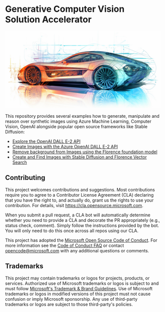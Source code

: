 # Generative Computer Vision Solution Accelerator

<img src="./media/gen-cv.png" alt="drawing" style="width:1200px;"/>

This repository provides several examples how to generate, manipulate and reason over synthetic images using Azure Machine Learning, Computer Vision, OpenAI alongside popular open source frameworks like Stable Diffusion:

- [Explore the OpenAI DALL E-2 API](dalle2-api/DALLE2-api-intro.ipynb)
- [Create Images with the Azure OpenAI DALL E-2 API](dalle2-api/Florenace-AOAI-DALLE2.ipynb)
- [Remove background from Images using the Florence foundation model](dalle2-api/Remove-background.ipynb)
- [Create and Find Images with Stable Diffusion and Florence Vector Search](image-embeddings/generate-and-search-images.ipynb)


## Contributing

This project welcomes contributions and suggestions.  Most contributions require you to agree to a
Contributor License Agreement (CLA) declaring that you have the right to, and actually do, grant us
the rights to use your contribution. For details, visit https://cla.opensource.microsoft.com.

When you submit a pull request, a CLA bot will automatically determine whether you need to provide
a CLA and decorate the PR appropriately (e.g., status check, comment). Simply follow the instructions
provided by the bot. You will only need to do this once across all repos using our CLA.

This project has adopted the [Microsoft Open Source Code of Conduct](https://opensource.microsoft.com/codeofconduct/).
For more information see the [Code of Conduct FAQ](https://opensource.microsoft.com/codeofconduct/faq/) or
contact [opencode@microsoft.com](mailto:opencode@microsoft.com) with any additional questions or comments.

## Trademarks

This project may contain trademarks or logos for projects, products, or services. Authorized use of Microsoft 
trademarks or logos is subject to and must follow 
[Microsoft's Trademark & Brand Guidelines](https://www.microsoft.com/en-us/legal/intellectualproperty/trademarks/usage/general).
Use of Microsoft trademarks or logos in modified versions of this project must not cause confusion or imply Microsoft sponsorship.
Any use of third-party trademarks or logos are subject to those third-party's policies.
